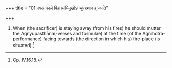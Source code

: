+++
title = "01 प्रवसन्काले विहारमभिमुखोऽग्न्युपस्थानञ् जपति"

+++
1. When (the sacrificer) is staying away (from his fires) he should mutter the Agnyupasthāna(-verses and formulae) at the time (of the Agnihotra-performance) facing towards (the direction in which his) fire-place (is situated).[^1]  


[^1]: Cp. IV.16.18.
